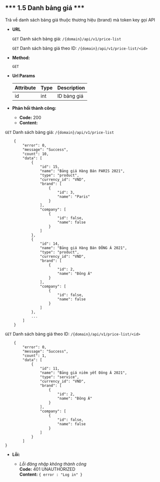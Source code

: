 
*** 1.5 Danh bảng giá ***
----
Trả về danh sách bảng giá thuộc thương hiệu (brand) mà token key gọi API
* **URL**

    `GET` Danh sách bảng giá: 
    `/{domain}/api/v1/price-list`
  
    `GET` Danh sách bảng giá theo ID:
    `/{domain}/api/v1/price-list/<id>`
  

* **Method:**

    `GET`

* **Url Params**
  
  | Attribute| Type | Description |
  |---|---|---|
  | id | int  | ID bảng giá |

* **Phản hồi thành công:**
    * **Code:** 200 <br />
    * **Content:** <br />
  
`GET` Danh sách bảng giá: 
    `/{domain}/api/v1/price-list`
  
```buildoutcfg
    {
        "error": 0,
        "message": "Success",
        "count": 10,
        "data": [
            {
                "id": 15,
                "name": "Bảng giá Hàng Bán PARIS 2021",
                "type": "product",
                "currency_id": "VND",
                "brand": [
                    {
                        "id": 3,
                        "name": "Paris"
                    }
                ],
                "company": [
                    {
                        "id": false,
                        "name": false
                    }
                ]
            },
            {
                "id": 14,
                "name": "Bảng giá Hàng Bán ĐÔNG Á 2021",
                "type": "product",
                "currency_id": "VND",
                "brand": [
                    {
                        "id": 2,
                        "name": "Đông Á"
                    }
                ],
                "company": [
                    {
                        "id": false,
                        "name": false
                    }
                ]
            },
            ...
        ]
    }
```
`GET` Danh sách bảng giá theo ID:
  `/{domain}/api/v1/price-list/<id>`
```buildoutcfg
    {
        "error": 0,
        "message": "Success",
        "count": 1,
        "data": [
            {
                "id": 11,
                "name": "Bảng giá niêm yết Đông Á 2021",
                "type": "service",
                "currency_id": "VND",
                "brand": [
                    {
                        "id": 2,
                        "name": "Đông Á"
                    }
                ],
                "company": [
                    {
                        "id": false,
                        "name": false
                    }
                ]
            }
        ]
}
```
* **Lỗi:**

  * _Lỗi đăng nhập không thành công_ <br />
    **Code:** 401 UNAUTHORIZED <br />
    **Content:** `{ error : "Log in" }`
